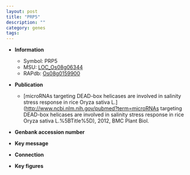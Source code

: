 ```yaml
---
layout: post
title: "PRP5"
description: ""
category: genes
tags: 
---
```


* **Information**  
    + Symbol: PRP5  
    + MSU: [LOC_Os08g06344](http://rice.plantbiology.msu.edu/cgi-bin/ORF_infopage.cgi?orf=LOC_Os08g06344)  
    + RAPdb: [Os08g0159900](http://rapdb.dna.affrc.go.jp/viewer/gbrowse_details/irgsp1?name=Os08g0159900)  

* **Publication**  
    + [microRNAs targeting DEAD-box helicases are involved in salinity stress response in rice Oryza sativa L.](http://www.ncbi.nlm.nih.gov/pubmed?term=microRNAs targeting DEAD-box helicases are involved in salinity stress response in rice Oryza sativa L.%5BTitle%5D), 2012, BMC Plant Biol.

* **Genbank accession number**  

* **Key message**  

* **Connection**  

* **Key figures**  


